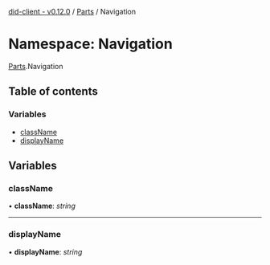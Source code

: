 [did-client - v0.12.0](../README.md) / [Parts](parts.md) / Navigation

# Namespace: Navigation

[Parts](parts.md).Navigation

## Table of contents

### Variables

- [className](parts.navigation.md#classname)
- [displayName](parts.navigation.md#displayname)

## Variables

### className

• **className**: *string*

___

### displayName

• **displayName**: *string*
